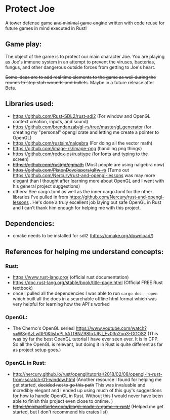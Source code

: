 # Protect Joe
A tower defense game ~~and minimal game engine~~ written with code reuse for future games in mind executed in Rust!

## Game play: 
The object of the game is to protect our main character Joe. You are playing as Joe's immune system in an attempt to prevent the viruses, bacterias, fungus, and other dangerous outside forces from getting to Joe's heart. 

~~Some ideas are to add real time elements to the game as well during the rounds to stop stab wounds and bullets~~. Maybe in a future release after Beta.

## Libraries used: 
- https://github.com/Rust-SDL2/rust-sdl2 (For window and OpenGL context creation, inputs, and sound)
- https://github.com/brendanzab/gl-rs/tree/master/gl_generator (for creating my "personal" opengl crate and letting me create a pointer to OpenGL)
- https://github.com/rustsim/nalgebra (For doing all the vector math)
- https://github.com/image-rs/image-png (handling png things)
- https://github.com/redox-os/rusttype (for fonts and typing to the screen)
- ~~https://github.com/rustgd/cgmath~~ (Most people are using nalgebra now)
- ~~https://github.com/PistonDevelopers/glfw-rs~~ (Turns out https://github.com/Nercury/rust-and-opengl-lessons was may more elegant than I thought after learning more about OpenGL and I went with his general project suggestions)
- others: See cargo.toml as well as the inner cargo.toml for the other libraries I've pulled in from https://github.com/Nercury/rust-and-opengl-lessons . He's done a truly excellent job laying out safe OpenGL in Rust and I can't thank him enough for helping me with this project. 

## Dependencies: 
- cmake needs to be installed for sdl2 (https://cmake.org/download/) 

## References for helping me understand concepts: 
### Rust: 
- https://www.rust-lang.org/ (official rust documentation)
- https://doc.rust-lang.org/stable/book/title-page.html (Official FREE Rust textbook)
- once I pulled all the dependencies I was able to run ```cargo doc --open``` which built all the docs in a searchable offline html format which was very helpful for learning how the API's worked
### OpenGL: 
- The Cherno's OpenGL series! https://www.youtube.com/watch?v=W3gAzLwfIP0&list=PLlrATfBNZ98foTJPJ_Ev03o2oq3-GGOS2 (This was by far the best OpenGL tutorial I have ever seen ever. It is in CPP. So all the OpenGL is relevant, but doing it in Rust is quite different as far as project setup goes.)
### OpenGL in Rust: 
- http://nercury.github.io/rust/opengl/tutorial/2018/02/08/opengl-in-rust-from-scratch-01-window.html (Another resource I found for helping me get started, ~~decided not to go this path~~ This was invaluable and incredibly elegant and I ended up using much of this guy's suggestions for how to handle OpenGL in Rust. Without this I would never have been able to finish this project even close to ontime. )
- ~~https://michaelfairley.com/blog/i-made-a-game-in-rust/~~ (Helped me get started, but I don't recommend his crates list)